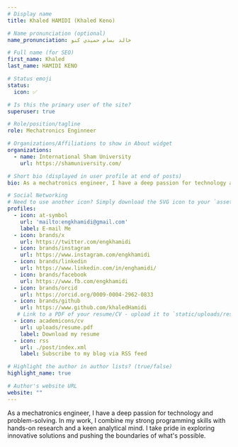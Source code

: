 ```yaml
---
# Display name
title: Khaled HAMIDI (Khaled Keno)

# Name pronunciation (optional)
name_pronunciation: خالد بسام حميدي كنو

# Full name (for SEO)
first_name: Khaled
last_name: HAMIDI KENO

# Status emoji
status:
  icon: ✅

# Is this the primary user of the site?
superuser: true

# Role/position/tagline
role: Mechatronics Enginneer

# Organizations/Affiliations to show in About widget
organizations:
  - name: International Sham University 
    url: https://shamuniversity.com/

# Short bio (displayed in user profile at end of posts)
bio: As a mechatronics engineer, I have a deep passion for technology and problem-solving. In my work, I combine my strong programming skills with hands-on research and a keen analytical mind. I take pride in exploring innovative solutions and pushing the boundaries of what's possible.

# Social Networking
# Need to use another icon? Simply download the SVG icon to your `assets/media/icons/` folder.
profiles:
  - icon: at-symbol
    url: 'mailto:engkhamidi@gmail.com'
    label: E-mail Me
  - icon: brands/x
    url: https://twitter.com/engkhamidi
  - icon: brands/instagram
    url: https://www.instagram.com/engkhamidi
  - icon: brands/linkedin
    url: https://www.linkedin.com/in/enghamidi/
  - icon: brands/facebook
    url: https://www.fb.com/engkhamidi
  - icon: brands/orcid
    url: https://orcid.org/0009-0004-2962-0833     
  - icon: brands/github
    url: https://www.github.com/khaledHamidi  
   # Link to a PDF of your resume/CV - upload it to `static/uploads/resume.pdf`
  - icon: academicons/cv
    url: uploads/resume.pdf
    label: Download my resume
  - icon: rss
    url: ./post/index.xml
    label: Subscribe to my blog via RSS feed

# Highlight the author in author lists? (true/false)
highlight_name: true

# Author's website URL
website: ""
---
```


As a mechatronics engineer, I have a deep passion for technology and problem-solving. 
In my work, I combine my strong programming skills with hands-on research and a keen
analytical mind. I take pride in exploring innovative solutions and pushing the boundaries
of what's possible.
